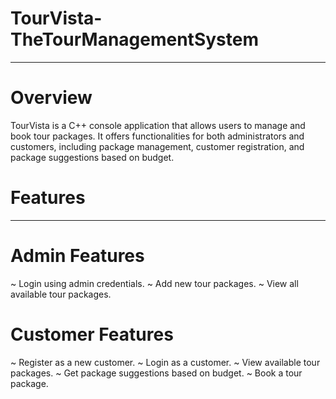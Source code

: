# TourVista-TheTourManagementSystem
----------------------------------------------------------------------------------
# Overview
TourVista is a C++ console application that allows users to manage and book tour packages. It offers functionalities for both administrators and customers, including package management, customer registration, and package suggestions based on budget.

# Features
-------------------------------
# Admin Features
~ Login using admin credentials.
~ Add new tour packages.
~ View all available tour packages.
# Customer Features
~ Register as a new customer.
~ Login as a customer.
~ View available tour packages.
~ Get package suggestions based on budget.
~ Book a tour package.
